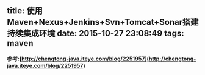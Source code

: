 title: 使用Maven+Nexus+Jenkins+Svn+Tomcat+Sonar搭建持续集成环境
date: 2015-10-27 23:08:49
tags: maven
---
**参考:[http://chengtong-java.iteye.com/blog/2251957](http://chengtong-java.iteye.com/blog/2251957)**
